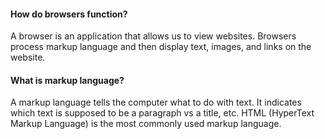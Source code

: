 #### How do browsers function?
A browser is an application that allows us to view websites. Browsers process markup language and then display text, images, and links on the website. 
#### What is markup language?
A markup language tells the computer what to do with text. It indicates which text is supposed to be a paragraph vs a title, etc. HTML (HyperText Markup Language) is the most commonly used markup language.
